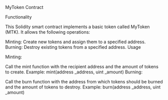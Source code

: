 MyToken Contract

Functionality

This Solidity smart contract implements a basic token called MyToken (MTK). It allows the following operations:

Minting: Create new tokens and assign them to a specified address.
Burning: Destroy existing tokens from a specified address.
Usage

Minting:

Call the mint function with the recipient address and the amount of tokens to create.
Example: mint(address _address, uint _amount)
Burning:

Call the burn function with the address from which tokens should be burned and the amount of tokens to destroy.
Example: burn(address _address, uint _amount)
